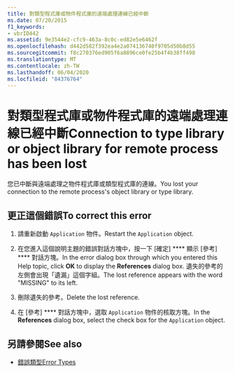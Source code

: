```yaml
---
title: 對類型程式庫或物件程式庫的遠端處理連線已經中斷
ms.date: 07/20/2015
f1_keywords:
- vbrID442
ms.assetid: 9e3544e2-cfc9-463a-8c0c-ed82e5e6462f
ms.openlocfilehash: d442d582f392ea4e2a074136740f9705d50b8d55
ms.sourcegitcommit: f8c270376ed905f6a8896ce0fe25b4f4b38ff498
ms.translationtype: MT
ms.contentlocale: zh-TW
ms.lasthandoff: 06/04/2020
ms.locfileid: "84376764"
---
```

# <a name="connection-to-type-library-or-object-library-for-remote-process-has-been-lost"></a><span data-ttu-id="62d2f-102">對類型程式庫或物件程式庫的遠端處理連線已經中斷</span><span class="sxs-lookup"><span data-stu-id="62d2f-102">Connection to type library or object library for remote process has been lost</span></span>
<span data-ttu-id="62d2f-103">您已中斷與遠端處理之物件程式庫或類型程式庫的連線。</span><span class="sxs-lookup"><span data-stu-id="62d2f-103">You lost your connection to the remote process's object library or type library.</span></span>  
  
## <a name="to-correct-this-error"></a><span data-ttu-id="62d2f-104">更正這個錯誤</span><span class="sxs-lookup"><span data-stu-id="62d2f-104">To correct this error</span></span>  
  
1. <span data-ttu-id="62d2f-105">請重新啟動 `Application` 物件。</span><span class="sxs-lookup"><span data-stu-id="62d2f-105">Restart the `Application` object.</span></span>  
  
2. <span data-ttu-id="62d2f-106">在您進入這個說明主題的錯誤對話方塊中，按一下 [確定] \*\*\*\* 顯示 [參考] \*\*\*\* 對話方塊。</span><span class="sxs-lookup"><span data-stu-id="62d2f-106">In the error dialog box through which you entered this Help topic, click **OK** to display the **References** dialog box.</span></span> <span data-ttu-id="62d2f-107">遺失的參考的左側會出現「遺漏」這個字組。</span><span class="sxs-lookup"><span data-stu-id="62d2f-107">The lost reference appears with the word "MISSING" to its left.</span></span>  
  
3. <span data-ttu-id="62d2f-108">刪除遺失的參考。</span><span class="sxs-lookup"><span data-stu-id="62d2f-108">Delete the lost reference.</span></span>  
  
4. <span data-ttu-id="62d2f-109">在 [參考] \*\*\*\* 對話方塊中，選取 `Application` 物件的核取方塊。</span><span class="sxs-lookup"><span data-stu-id="62d2f-109">In the **References** dialog box, select the check box for the `Application` object.</span></span>  
  
## <a name="see-also"></a><span data-ttu-id="62d2f-110">另請參閱</span><span class="sxs-lookup"><span data-stu-id="62d2f-110">See also</span></span>

- [<span data-ttu-id="62d2f-111">錯誤類型</span><span class="sxs-lookup"><span data-stu-id="62d2f-111">Error Types</span></span>](../programming-guide/language-features/error-types.md)
